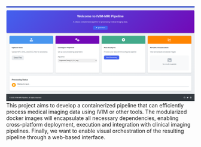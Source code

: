 <img src="frontend.png" alt="IVIM-MRI Frontend Logo">
This project aims to develop a containerized pipeline that can efficiently process medical imaging data using IVIM or other tools. The modularized docker images will encapsulate all necessary dependencies, enabling cross-platform deployment, execution and integration with clinical imaging pipelines. Finally, we want to enable visual orchestration of the resulting pipeline through a web-based interface.
